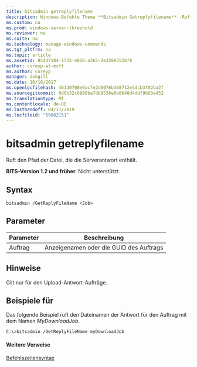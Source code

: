 ```yaml
---
title: bitsadmin getreplyfilename
description: Windows-Befehle Thema **Bitsadmin Getreplyfilename** -Ruft den Pfad der Datei, das die Serverantwort enthält.
ms.custom: na
ms.prod: windows-server-threshold
ms.reviewer: na
ms.suite: na
ms.technology: manage-windows-commands
ms.tgt_pltfrm: na
ms.topic: article
ms.assetid: 85447184-1732-4816-a365-2e3599551bf8
author: coreyp-at-msft
ms.author: coreyp
manager: dongill
ms.date: 10/16/2017
ms.openlocfilehash: 46130700e9ac7e2d0076b368712e5dcb3f02ba2f
ms.sourcegitcommit: 0d0b32c8986ba7db9536e0b8648d4ddf9b03e452
ms.translationtype: MT
ms.contentlocale: de-DE
ms.lasthandoff: 04/17/2019
ms.locfileid: "59862151"
---
```

# <a name="bitsadmin-getreplyfilename"></a>bitsadmin getreplyfilename

Ruft den Pfad der Datei, die die Serverantwort enthält.

**BITS-Version 1.2 und früher**: Nicht unterstützt.

## <a name="syntax"></a>Syntax

```
bitsadmin /GetReplyFileName <Job>
```

## <a name="parameters"></a>Parameter

|Parameter|Beschreibung|
|---------|-----------|
|Auftrag|Anzeigenamen oder die GUID des Auftrags|

## <a name="remarks"></a>Hinweise

Gilt nur für den Upload-Antwort-Aufträge.

## <a name="BKMK_examples"></a>Beispiele für

Das folgende Beispiel ruft den Dateinamen der Antwort für den Auftrag mit dem Namen *MyDownloadJob*.
```
C:\>bitsadmin /GetReplyFileName myDownloadJob
```

#### <a name="additional-references"></a>Weitere Verweise

[Befehlszeilensyntax](command-line-syntax-key.md)